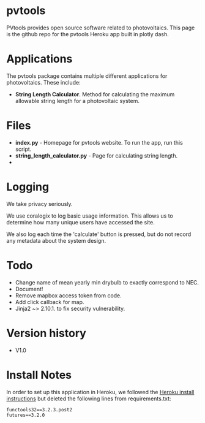 # pvtools
PVtools provides open source software related to photovoltaics.
This page is the github repo for the pvtools Heroku app built in plotly dash.

# Applications

The pvtools package contains multiple different applications for photovoltaics. These include:
- **String Length Calculator**. Method for calculating the maximum allowable string length for a photovoltaic system. 

# Files

- **index.py** - Homepage for pvtools website. To run the app, run this script.
- **string_length_calculator.py** - Page for calculating string length.
- 

# Logging

We take privacy seriously.

We use coralogix to log basic usage information. This allows us to determine how many unique users have accessed the site.

We also log each time the 'calculate' button is pressed, but do not record any metadata about the system design.  

# Todo

- Change name of mean yearly min drybulb to exactly correspond to NEC.
- Document! 
- Remove mapbox access token from code.
- Add click callback for map.
- Jinja2 ~> 2.10.1. to fix security vulnerability.

# Version history

- V1.0

# Install Notes

In order to set up this application in Heroku, we followed the [Heroku install instructions](https://dash.plot.ly/deployment) but deleted the following lines from requirements.txt:
```
functools32==3.2.3.post2
futures==3.2.0
```